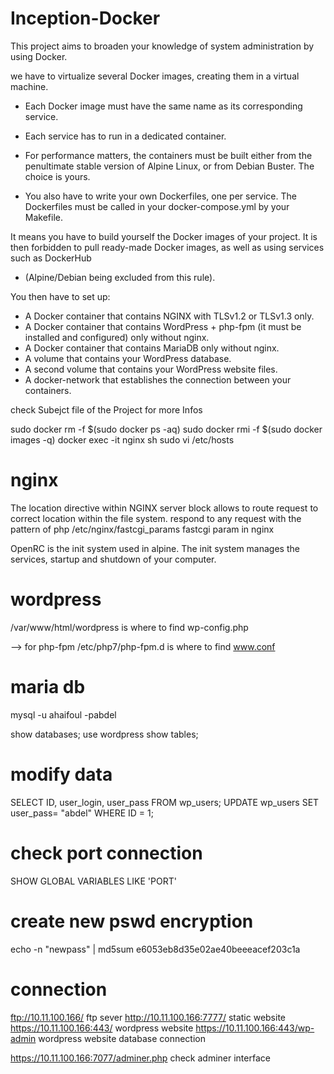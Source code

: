 # Inception-Docker

This project aims to broaden your knowledge of system administration by using Docker.

we have to virtualize several Docker images, creating them in a virtual machine.

- Each Docker image must have the same name as its corresponding service.

- Each service has to run in a dedicated container.

- For performance matters, the containers must be built either from the penultimate stable
version of Alpine Linux, or from Debian Buster. The choice is yours.

- You also have to write your own Dockerfiles, one per service. The Dockerfiles must
be called in your docker-compose.yml by your Makefile.

It means you have to build yourself the Docker images of your project. It is then forbidden to pull ready-made Docker images, as well as using services such as DockerHub

- (Alpine/Debian being excluded from this rule).

You then have to set up:

- A Docker container that contains NGINX with TLSv1.2 or TLSv1.3 only.
- A Docker container that contains WordPress + php-fpm (it must be installed and
configured) only without nginx.
- A Docker container that contains MariaDB only without nginx.
- A volume that contains your WordPress database.
- A second volume that contains your WordPress website files.
- A docker-network that establishes the connection between your containers.

check Subejct file of the Project for more Infos 




sudo docker rm -f $(sudo docker ps -aq)
sudo docker rmi -f $(sudo docker images -q)
docker exec -it nginx sh
sudo vi /etc/hosts

# nginx
The location directive within NGINX server block allows to route request to correct location within the file system.
respond to any request with the pattern of php 
/etc/nginx/fastcgi_params  fastcgi param in nginx 

OpenRC is the init system used in alpine. The init system manages the services, startup and shutdown of your computer.

# wordpress 

/var/www/html/wordpress is where to find wp-config.php

--> for php-fpm
/etc/php7/php-fpm.d is where to find www.conf 


# maria db 
mysql -u ahaifoul -pabdel

show databases;
use wordpress
show tables;
# modify data
SELECT ID, user_login, user_pass FROM wp_users;
UPDATE wp_users SET user_pass= "abdel" WHERE ID = 1;

# check port connection
SHOW GLOBAL VARIABLES LIKE 'PORT'

# create new pswd encryption 
echo -n "newpass" | md5sum
e6053eb8d35e02ae40beeeacef203c1a

# connection 
ftp://10.11.100.166/  ftp sever
http://10.11.100.166:7777/   static website
https://10.11.100.166:443/       wordpress website
https://10.11.100.166:443/wp-admin       wordpress website database connection

https://10.11.100.166:7077/adminer.php   check adminer interface
